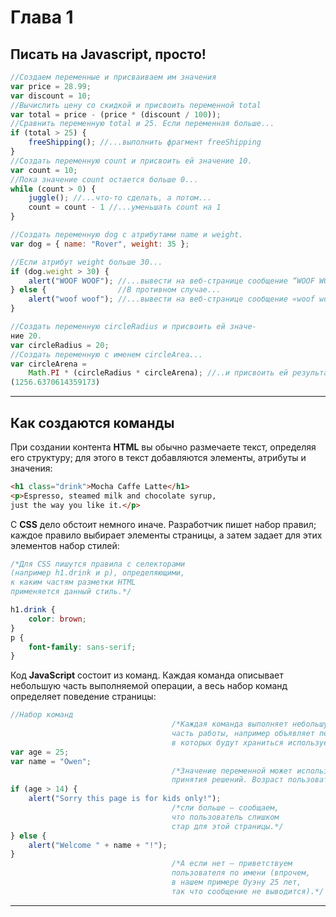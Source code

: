 # Глава 1

## Писать на Javascript, просто!

```js
//Создаем переменные и присваиваем им значения
var price = 28.99;
var discount = 10;
//Вычислить цену со скидкой и присвоить переменной total
var total = price - (price * (discount / 100));
//Сравнить переменную total и 25. Если переменная больше...
if (total > 25) {
    freeShipping(); //...выполнить фрагмент freeShipping
}
//Создать переменную count и присвоить ей значение 10.
var count = 10;
//Пока значение count остается больше 0...
while (count > 0) {
    juggle(); //...что-то сделать, а потом...
    count = count - 1 //...уменьшать count на 1
}

//Создать переменную dog с атрибутами name и weight.
var dog = { name: "Rover", weight: 35 };

//Если атрибут weight больше 30...
if (dog.weight > 30) {
    alert("WOOF WOOF"); //...вывести на веб-странице сообщение “WOOF WOOF»
} else {                //В противном случае...
    alert("woof woof"); //...вывести на веб-странице сообщение «woof woof»
}

//Создать переменную circleRadius и присвоить ей значе-
ние 20.
var circleRadius = 20;
//Создать переменную с именем circleArea...
var circleArena =
    Math.PI * (circleRadius * circleArena); //..и присвоить ей результат выражения
(1256.6370614359173)
```

---

## Как создаются команды

При создании контента **HTML** вы обычно размечаете текст, определяя его структуру;
для этого в текст добавляются элементы, атрибуты и значения:

```html
<h1 class="drink">Mocha Caffe Latte</h1>
<p>Espresso, steamed milk and chocolate syrup,
just the way you like it.</p>
```

С **CSS** дело обстоит немного иначе. Разработчик пишет набор правил; каждое
правило выбирает элементы страницы, а затем задает для этих элементов набор
стилей:

```css
/*Для CSS пишутся правила c селекторами
(например h1.drink и p), определяющими,
к каким частям разметки HTML
применяется данный стиль.*/

h1.drink {
    color: brown;
}
p {
    font-family: sans-serif;
}
```

Код **JavaScript** состоит из команд. Каждая команда описывает небольшую часть
выполняемой операции, а весь набор команд определяет поведение страницы:

```js
//Набор команд
                                    /*Каждая команда выполняет небольшую
                                    часть работы, например объявляет переменные,
                                    в которых будут храниться используемые значения.*/
var age = 25;
var name = "Owen";
                                    /*Значение переменной может использоваться для
                                    принятия решений. Возраст пользователя больше 14?*/
if (age > 14) {
    alert("Sorry this page is for kids only!");
                                    /*сли больше — сообщаем,
                                    что пользователь слишком
                                    стар для этой страницы.*/
} else {                            
    alert("Welcome " + name + "!");
}                                      
                                    /*А если нет — приветствуем
                                    пользователя по имени (впрочем,
                                    в нашем примере Оуэну 25 лет,
                                    так что сообщение не выводится).*/

```

---
